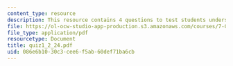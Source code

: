 ```yaml
---
content_type: resource
description: This resource contains 4 questions to test students understanding.
file: https://ol-ocw-studio-app-production.s3.amazonaws.com/courses/7-014-introductory-biology-spring-2005/086e6b1030c3cee6f5ab60def71ba6cb_quiz1_2_24.pdf
file_type: application/pdf
resourcetype: Document
title: quiz1_2_24.pdf
uid: 086e6b10-30c3-cee6-f5ab-60def71ba6cb
---
```


